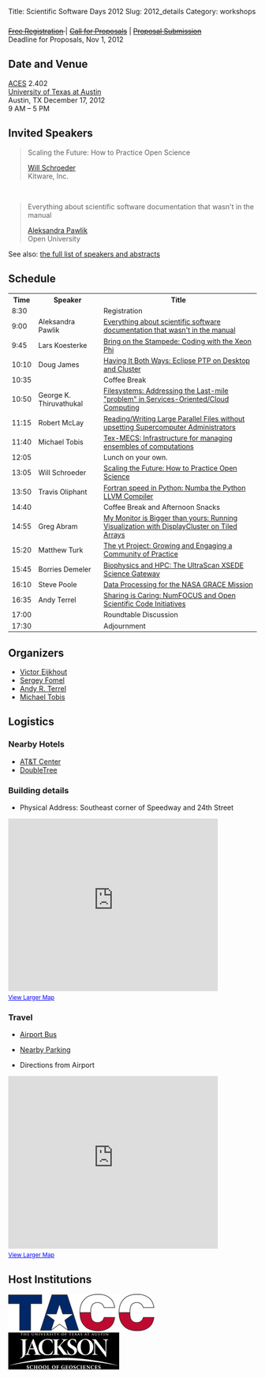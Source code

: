 Title: Scientific Software Days 2012
Slug: 2012_details
Category: workshops



###
<strike>[Free Registration](https://docs.google.com/spreadsheet/viewform?formkey=dF9vVUV2ODlUdzZYcWkyM09FUDUyUnc6MQ)
</strike> | <strike>[Call for Proposals](/news/2012/09/25/announcing-scientific-software-days-2012/)</strike> | <strike>[Proposal Submission](https://docs.google.com/spreadsheet/viewform?formkey=dHVQWmYtb2ZCeGdyckNVSThKenpPRVE6MQ)</strike>  
Deadline for Proposals, Nov 1, 2012  

## Date and Venue

[ACES](http://www.aces.utexas.edu/) 2.402  
[University of Texas at Austin](http://www.utexas.edu)  
Austin, TX
December 17, 2012  
9 AM – 5 PM  

## Invited Speakers

> Scaling the Future: How to Practice Open Science 
> 
>  [Will Schroeder](http://www.kitware.com/company/team/schroeder.html)  
>  Kitware, Inc.

<br/>

> Everything about scientific software documentation that wasn't in the manual 
> 
>  [Aleksandra Pawlik](http://users.mct.open.ac.uk/anp58/)  
>  Open University

See also: [the full list of speakers and abstracts](|filename|2012_abstracts.md)

<a id="schedule"></a>
## Schedule

<table class="table" cellspacing="0">
<tbody> 
<tr> <th>Time</th> <th>Speaker</th> <th>Title</th> </tr>
<tr><td> 8:30 </td><td> </td><td> Registration</td></tr>
<tr> <td class="even"> 9:00 </td><td> Aleksandra Pawlik  </td><td> <a href="2012_abstracts.html#pawlik">Everything about scientific software documentation that wasn't in the manual</a> </td></tr>
<tr><td> 9:45 </td><td>	Lars Koesterke  </td><td> <a href="2012_abstracts.html#koesterke">Bring on the Stampede: Coding with the Xeon Phi</a> </td></tr>
<tr><td> 10:10 </td><td> Doug James  </td><td>  <a href="2012_abstracts.html#james">Having It Both Ways: Eclipse PTP on Desktop and Cluster</a> </td></tr>
<tr><td> 10:35 </td><td> </td><td> Coffee Break </td></tr>
<tr><td class="even"> 10:50 </td><td> George K. Thiruvathukal </td><td>  <a href="2012_abstracts.html#thiruvathukal">Filesystems: Addressing the Last-mile "problem" in Services-Oriented/Cloud Computing</a> </td></tr>
<tr><td> 11:15 </td><td> Robert McLay  </td><td>  <a href="2012_abstracts.html#mclay">Reading/Writing Large Parallel Files without upsetting Supercomputer Administrators</a> </td></tr>
<tr><td class="even"> 11:40 </td><td> Michael Tobis  </td><td>  <a href="2012_abstracts.html#tobis">Tex-MECS: Infrastructure for managing ensembles of computations</a> </td></tr>
<tr><td> 12:05 </td><td> </td><td> Lunch on your own. </td></tr>
<tr><td class="even"> 13:05 </td><td> Will Schroeder</td><td> <a href="2012_abstracts.html#schroeder">Scaling the Future: How to Practice Open Science</a> </td></tr>
<tr><td class="even"> 13:50 </td><td> Travis Oliphant  </td><td>  <a href="2012_abstracts.html#oliphant">Fortran speed in Python: Numba the Python LLVM Compiler</a> </td></tr>
<tr><td> 14:40 </td><td> </td><td> Coffee Break and Afternoon Snacks </td></tr>
<tr><td class="even"> 14:55 </td><td> Greg Abram	 </td><td>  <a href="2012_abstracts.html#abram">My Monitor is Bigger than yours: Running Visualization with DisplayCluster on Tiled Arrays</a> </td></tr>
<tr><td> 15:20 </td><td> Matthew Turk  </td><td>  <a href="2012_abstracts.html#turk">The yt Project: Growing and Engaging a Community of Practice</a> </td></tr>
<tr><td class="even"> 15:45 </td><td> Borries Demeler </td><td>  <a href="2012_abstracts.html#demeler">Biophysics and HPC: The UltraScan XSEDE Science Gateway</a> </td></tr>
<tr><td> 16:10 </td><td> Steve Poole </td><td>  <a href="2012_abstracts.html#poole">Data Processing for the NASA GRACE Mission</a> </td></tr>
<tr><td class="even"> 16:35 </td><td> Andy Terrel </td><td>  <a href="2012_abstracts.html#terrel">Sharing is Caring: NumFOCUS and Open Scientific Code Initiatives</a> </td></tr>
<tr><td> 17:00 </td><td> </td><td> Roundtable Discussion </td></tr>
<tr><td class="even"> 17:30 </td><td> </td><td> Adjournment </td></tr>
</tbody>
</table>

## Organizers

* [Victor Eijkhout](http://www.tacc.utexas.edu/staff/victor-eijkhout)
* [Sergey Fomel](http://www.jsg.utexas.edu/researcher/sergey_fomel/)
* [Andy R. Terrel](http://andy.terrel.us)
* [Michael Tobis](http://www.ig.utexas.edu/people/staff/tobis/)

## Logistics

### Nearby Hotels

* [AT&T Center](http://www.meetattexas.com/hotel.php)
* [DoubleTree](http://www.doubletree.com/en/dt/hotels/index.jhtml;jsessionid=UG1R5EL4RM54SCSGBIWMVCQKIYFC5UUC?ctyhocn=AUSFLDT)


### Building details

* Physical Address: Southeast corner of Speedway and 24th Street

<iframe width="425" height="350" frameborder="0" scrolling="no" marginheight="0" marginwidth="0" src="https://www.google.com/maps?f=q&amp;source=embed&amp;hl=en&amp;geocode=&amp;q=201+East+24th+Street,+Austin,+TX+78712&amp;aq=&amp;sll=30.286753,-97.736317&amp;sspn=149.559833,0.351562&amp;ie=UTF8&amp;hq=&amp;hnear=201+E+24th+St,+Austin,+Travis,+Texas+78712&amp;t=m&amp;ll=30.293831,-97.735577&amp;spn=0.025939,0.036478&amp;z=14&amp;iwloc=A&amp;output=embed"></iframe><br /><small><a href="https://www.google.com/maps?f=q&amp;source=embed&amp;hl=en&amp;geocode=&amp;q=201+East+24th+Street,+Austin,+TX+78712&amp;aq=&amp;sll=30.286753,-97.736317&amp;sspn=149.559833,0.351562&amp;ie=UTF8&amp;hq=&amp;hnear=201+E+24th+St,+Austin,+Travis,+Texas+78712&amp;t=m&amp;ll=30.293831,-97.735577&amp;spn=0.025939,0.036478&amp;z=14&amp;iwloc=A" style="color:#0000FF;text-align:left">View Larger Map</a></small>


### Travel

* [Airport Bus](http://www.capmetro.org/airport.aspx?id=1168&terms=airport)

* [Nearby Parking](http://www.utexas.edu/parking/parking/garages/pg1.html)

* Directions from Airport

<iframe width="425" height="350" frameborder="0" scrolling="no" marginheight="0" marginwidth="0" src="https://www.google.com/maps?f=q&amp;source=embed&amp;hl=en&amp;geocode=FQjZzAEdAbgt-iFoJ9zJqPynHClF_0qLO7FEhjFoJ9zJqPynHA%3BFZ0jzgEdfqks-im3tWqnnLVEhjHW7mCnU_U1TQ&amp;q=AUS+to+201+E+24th+St,+Austin,+TX&amp;aq=t&amp;sll=30.307761,-97.753401&amp;sspn=0.832287,1.407623&amp;ie=UTF8&amp;t=m&amp;saddr=AUS&amp;daddr=201+E+24th+St,+Austin,+TX&amp;ll=30.246018,-97.697296&amp;spn=0.103805,0.145912&amp;z=12&amp;output=embed"></iframe><br /><small><a href="https://www.google.com/maps?f=q&amp;source=embed&amp;hl=en&amp;geocode=FQjZzAEdAbgt-iFoJ9zJqPynHClF_0qLO7FEhjFoJ9zJqPynHA%3BFZ0jzgEdfqks-im3tWqnnLVEhjHW7mCnU_U1TQ&amp;q=AUS+to+201+E+24th+St,+Austin,+TX&amp;aq=t&amp;sll=30.307761,-97.753401&amp;sspn=0.832287,1.407623&amp;ie=UTF8&amp;t=m&amp;saddr=AUS&amp;daddr=201+E+24th+St,+Austin,+TX&amp;ll=30.246018,-97.697296&amp;spn=0.103805,0.145912&amp;z=12" style="color:#0000FF;text-align:left">View Larger Map</a></small>

## Host Institutions

[![Texas Advanced Computing Center](/images/TACC_logo.png)](http://www.tacc.utexas.edu/)
[![Jackson School of Geosciences](/images/jsg-logo.jpg )](http://www.jsg.utexas.edu)

